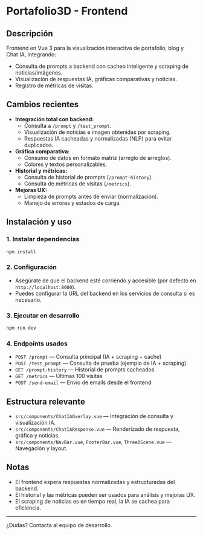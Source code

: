 # Portafolio3D - Frontend

## Descripción

Frontend en Vue 3 para la visualización interactiva de portafolio, blog y Chat IA, integrando:
- Consulta de prompts a backend con cacheo inteligente y scraping de noticias/imágenes.
- Visualización de respuestas IA, gráficas comparativas y noticias.
- Registro de métricas de visitas.

## Cambios recientes
- **Integración total con backend:**
  - Consulta a `/prompt` y `/test_prompt`.
  - Visualización de noticias e imagen obtenidas por scraping.
  - Respuestas IA cacheadas y normalizadas (NLP) para evitar duplicados.
- **Gráfica comparativa:**
  - Consumo de datos en formato matriz (arreglo de arreglos).
  - Colores y textos personalizables.
- **Historial y métricas:**
  - Consulta de historial de prompts (`/prompt-history`).
  - Consulta de métricas de visitas (`/metrics`).
- **Mejoras UX:**
  - Limpieza de prompts antes de enviar (normalización).
  - Manejo de errores y estados de carga.

## Instalación y uso

### 1. Instalar dependencias
```bash
npm install
```

### 2. Configuración
- Asegúrate de que el backend esté corriendo y accesible (por defecto en `http://localhost:8000`).
- Puedes configurar la URL del backend en los servicios de consulta si es necesario.

### 3. Ejecutar en desarrollo
```bash
npm run dev
```

### 4. Endpoints usados
- `POST /prompt` — Consulta principal (IA + scraping + cache)
- `POST /test_prompt` — Consulta de prueba (ejemplo de IA + scraping)
- `GET /prompt-history` — Historial de prompts cacheados
- `GET /metrics` — Últimas 100 visitas
- `POST /send-email` — Envío de emails desde el frontend

## Estructura relevante
- `src/components/ChatIAOverlay.vue` — Integración de consulta y visualización IA.
- `src/components/ChatIAResponse.vue` — Renderizado de respuesta, gráfica y noticias.
- `src/components/NavBar.vue`, `FooterBar.vue`, `ThreeDScene.vue` — Navegación y layout.

## Notas
- El frontend espera respuestas normalizadas y estructuradas del backend.
- El historial y las métricas pueden ser usados para análisis y mejoras UX.
- El scraping de noticias es en tiempo real, la IA se cachea para eficiencia.

---

¿Dudas? Contacta al equipo de desarrollo.
